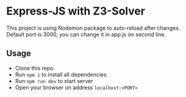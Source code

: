 # Express-JS with Z3-Solver

This project is using Nodemon package to auto-reload after changes. Default port is 3000, you can change it in app.js on second line.

## Usage
- Clone this repo
- Run ```npm i``` to install all dependencies
- Run ```npm run dev``` to start server
- Open your browser on address ```localhost:<PORT>```
